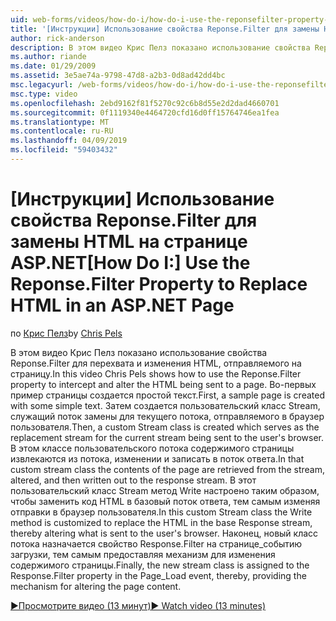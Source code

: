 ```yaml
---
uid: web-forms/videos/how-do-i/how-do-i-use-the-reponsefilter-property-to-replace-html-in-an-aspnet-page
title: '[Инструкции] Использование свойства Reponse.Filter для замены HTML на странице ASP.NET | Документация Майкрософт'
author: rick-anderson
description: В этом видео Крис Пелз показано использование свойства Reponse.Filter для перехвата и изменения HTML, отправляемого на страницу. Во-первых пример страницы создается w...
ms.author: riande
ms.date: 01/29/2009
ms.assetid: 3e5ae74a-9798-47d8-a2b3-0d8ad42dd4bc
msc.legacyurl: /web-forms/videos/how-do-i/how-do-i-use-the-reponsefilter-property-to-replace-html-in-an-aspnet-page
msc.type: video
ms.openlocfilehash: 2ebd9162f81f5270c92c6b8d55e2d2dad4660701
ms.sourcegitcommit: 0f1119340e4464720cfd16d0ff15764746ea1fea
ms.translationtype: MT
ms.contentlocale: ru-RU
ms.lasthandoff: 04/09/2019
ms.locfileid: "59403432"
---
```

# <a name="how-do-i-use-the-reponsefilter-property-to-replace-html-in-an-aspnet-page"></a><span data-ttu-id="631ee-104">[Инструкции] Использование свойства Reponse.Filter для замены HTML на странице ASP.NET</span><span class="sxs-lookup"><span data-stu-id="631ee-104">[How Do I:] Use the Reponse.Filter Property to Replace HTML in an ASP.NET Page</span></span>

<span data-ttu-id="631ee-105">по [Крис Пелз](https://twitter.com/chrispels)</span><span class="sxs-lookup"><span data-stu-id="631ee-105">by [Chris Pels](https://twitter.com/chrispels)</span></span>

<span data-ttu-id="631ee-106">В этом видео Крис Пелз показано использование свойства Reponse.Filter для перехвата и изменения HTML, отправляемого на страницу.</span><span class="sxs-lookup"><span data-stu-id="631ee-106">In this video Chris Pels shows how to use the Reponse.Filter property to intercept and alter the HTML being sent to a page.</span></span> <span data-ttu-id="631ee-107">Во-первых пример страницы создается простой текст.</span><span class="sxs-lookup"><span data-stu-id="631ee-107">First, a sample page is created with some simple text.</span></span> <span data-ttu-id="631ee-108">Затем создается пользовательский класс Stream, служащий поток замены для текущего потока, отправляемого в браузер пользователя.</span><span class="sxs-lookup"><span data-stu-id="631ee-108">Then, a custom Stream class is created which serves as the replacement stream for the current stream being sent to the user's browser.</span></span> <span data-ttu-id="631ee-109">В этом классе пользовательского потока содержимого страницы извлекаются из потока, изменении и записать в поток ответа.</span><span class="sxs-lookup"><span data-stu-id="631ee-109">In that custom stream class the contents of the page are retrieved from the stream, altered, and then written out to the response stream.</span></span> <span data-ttu-id="631ee-110">В этот пользовательский класс Stream метод Write настроено таким образом, чтобы заменить код HTML в базовый поток ответа, тем самым изменяя отправки в браузер пользователя.</span><span class="sxs-lookup"><span data-stu-id="631ee-110">In this custom Stream class the Write method is customized to replace the HTML in the base Response stream, thereby altering what is sent to the user's browser.</span></span> <span data-ttu-id="631ee-111">Наконец, новый класс потока назначается свойство Response.Filter на странице\_событию загрузки, тем самым предоставляя механизм для изменения содержимого страницы.</span><span class="sxs-lookup"><span data-stu-id="631ee-111">Finally, the new stream class is assigned to the Response.Filter property in the Page\_Load event, thereby, providing the mechanism for altering the page content.</span></span>

[<span data-ttu-id="631ee-112">&#9654;Просмотрите видео (13 минут)</span><span class="sxs-lookup"><span data-stu-id="631ee-112">&#9654; Watch video (13 minutes)</span></span>](https://channel9.msdn.com/Blogs/ASP-NET-Site-Videos/how-do-i-use-the-reponsefilter-property-to-replace-html-in-an-aspnet-page)
